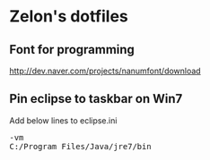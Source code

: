 Zelon's dotfiles
========

Font for programming
---
http://dev.naver.com/projects/nanumfont/download


Pin eclipse to taskbar on Win7
---
Add below lines to eclipse.ini

<pre>
-vm
C:/Program Files/Java/jre7/bin
</pre>
